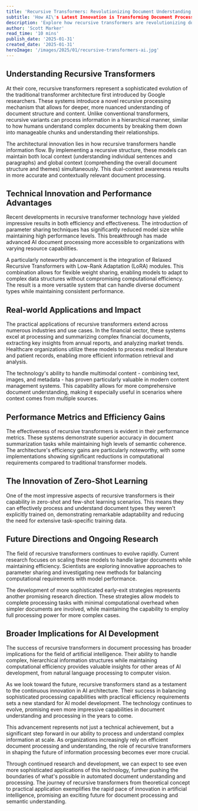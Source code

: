 ```yaml
---
title: 'Recursive Transformers: Revolutionizing Document Understanding Through Advanced AI Architecture'
subtitle: 'How AI\'s Latest Innovation is Transforming Document Processing'
description: 'Explore how recursive transformers are revolutionizing document understanding with advanced AI architecture. Learn about their innovative approach to processing complex documents, technical advantages, and real-world applications across industries.'
author: 'Scott Marker'
read_time: '10 mins'
publish_date: '2025-01-31'
created_date: '2025-01-31'
heroImage: '/images/2025/01/recursive-transformers-ai.jpg'
---
```


## Understanding Recursive Transformers

At their core, recursive transformers represent a sophisticated evolution of the traditional transformer architecture first introduced by Google researchers. These systems introduce a novel recursive processing mechanism that allows for deeper, more nuanced understanding of document structure and content. Unlike conventional transformers, recursive variants can process information in a hierarchical manner, similar to how humans understand complex documents by breaking them down into manageable chunks and understanding their relationships.

The architectural innovation lies in how recursive transformers handle information flow. By implementing a recursive structure, these models can maintain both local context (understanding individual sentences and paragraphs) and global context (comprehending the overall document structure and themes) simultaneously. This dual-context awareness results in more accurate and contextually relevant document processing.

## Technical Innovation and Performance Advantages

Recent developments in recursive transformer technology have yielded impressive results in both efficiency and effectiveness. The introduction of parameter sharing techniques has significantly reduced model size while maintaining high performance levels. This breakthrough has made advanced AI document processing more accessible to organizations with varying resource capabilities.

A particularly noteworthy advancement is the integration of Relaxed Recursive Transformers with Low-Rank Adaptation (LoRA) modules. This combination allows for flexible weight sharing, enabling models to adapt to complex data structures without compromising computational efficiency. The result is a more versatile system that can handle diverse document types while maintaining consistent performance.

## Real-world Applications and Impact

The practical applications of recursive transformers extend across numerous industries and use cases. In the financial sector, these systems excel at processing and summarizing complex financial documents, extracting key insights from annual reports, and analyzing market trends. Healthcare organizations utilize these models to process medical literature and patient records, enabling more efficient information retrieval and analysis.

The technology's ability to handle multimodal content - combining text, images, and metadata - has proven particularly valuable in modern content management systems. This capability allows for more comprehensive document understanding, making it especially useful in scenarios where context comes from multiple sources.

## Performance Metrics and Efficiency Gains

The effectiveness of recursive transformers is evident in their performance metrics. These systems demonstrate superior accuracy in document summarization tasks while maintaining high levels of semantic coherence. The architecture's efficiency gains are particularly noteworthy, with some implementations showing significant reductions in computational requirements compared to traditional transformer models.

## The Innovation of Zero-Shot Learning

One of the most impressive aspects of recursive transformers is their capability in zero-shot and few-shot learning scenarios. This means they can effectively process and understand document types they weren't explicitly trained on, demonstrating remarkable adaptability and reducing the need for extensive task-specific training data.

## Future Directions and Ongoing Research

The field of recursive transformers continues to evolve rapidly. Current research focuses on scaling these models to handle larger documents while maintaining efficiency. Scientists are exploring innovative approaches to parameter sharing and investigating new methods for balancing computational requirements with model performance.

The development of more sophisticated early-exit strategies represents another promising research direction. These strategies allow models to complete processing tasks with minimal computational overhead when simpler documents are involved, while maintaining the capability to employ full processing power for more complex cases.

## Broader Implications for AI Development

The success of recursive transformers in document processing has broader implications for the field of artificial intelligence. Their ability to handle complex, hierarchical information structures while maintaining computational efficiency provides valuable insights for other areas of AI development, from natural language processing to computer vision.

As we look toward the future, recursive transformers stand as a testament to the continuous innovation in AI architecture. Their success in balancing sophisticated processing capabilities with practical efficiency requirements sets a new standard for AI model development. The technology continues to evolve, promising even more impressive capabilities in document understanding and processing in the years to come.

This advancement represents not just a technical achievement, but a significant step forward in our ability to process and understand complex information at scale. As organizations increasingly rely on efficient document processing and understanding, the role of recursive transformers in shaping the future of information processing becomes ever more crucial.

Through continued research and development, we can expect to see even more sophisticated applications of this technology, further pushing the boundaries of what's possible in automated document understanding and processing. The journey of recursive transformers from theoretical concept to practical application exemplifies the rapid pace of innovation in artificial intelligence, promising an exciting future for document processing and semantic understanding.